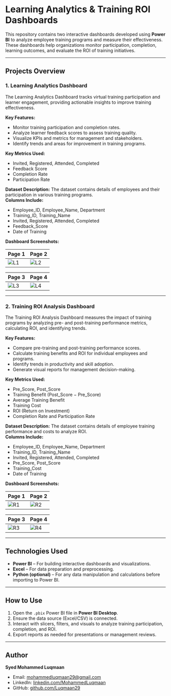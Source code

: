 # Learning Analytics & Training ROI Dashboards

This repository contains two interactive dashboards developed using **Power BI** to analyze employee training programs and measure their effectiveness. These dashboards help organizations monitor participation, completion, learning outcomes, and evaluate the ROI of training initiatives.

---

## Projects Overview

### 1. Learning Analytics Dashboard
The Learning Analytics Dashboard tracks virtual training participation and learner engagement, providing actionable insights to improve training effectiveness.

**Key Features:**
- Monitor training participation and completion rates.
- Analyze learner feedback scores to assess training quality.
- Visualize KPIs and metrics for management and stakeholders.
- Identify trends and areas for improvement in training programs.

**Key Metrics Used:**
- Invited, Registered, Attended, Completed
- Feedback Score
- Completion Rate
- Participation Rate

**Dataset Description:**
The dataset contains details of employees and their participation in various training programs.  
**Columns Include:**
- Employee_ID, Employee_Name, Department  
- Training_ID, Training_Name  
- Invited, Registered, Attended, Completed  
- Feedback_Score  
- Date of Training  

**Dashboard Screenshots:**

| Page 1 | Page 2 |
|----|----|
| ![L1](pictures/L1.png) | ![L2](pictures/L2.png) |

| Page 3 | Page 4 |
|----|----|
| ![L3](pictures/L3.png) | ![L4](pictures/L4.png) |

---

### 2. Training ROI Analysis Dashboard
The Training ROI Analysis Dashboard measures the impact of training programs by analyzing pre- and post-training performance metrics, calculating ROI, and identifying trends.

**Key Features:**
- Compare pre-training and post-training performance scores.
- Calculate training benefits and ROI for individual employees and programs.
- Identify trends in productivity and skill adoption.
- Generate visual reports for management decision-making.

**Key Metrics Used:**
- Pre_Score, Post_Score
- Training Benefit (Post_Score − Pre_Score)
- Average Training Benefit
- Training Cost
- ROI (Return on Investment)
- Completion Rate and Participation Rate

**Dataset Description:**
The dataset contains details of employee training performance and costs to analyze ROI.  
**Columns Include:**
- Employee_ID, Employee_Name, Department  
- Training_ID, Training_Name  
- Invited, Registered, Attended, Completed  
- Pre_Score, Post_Score  
- Training_Cost  
- Date of Training  

**Dashboard Screenshots:**

| Page 1 | Page 2 |
|----|----|
| ![R1](pictures/R1.png) | ![R2](pictures/R2.png) |

| Page 3 | Page 4 |
|----|----|
| ![R3](pictures/R3.png) | ![R4](pictures/R4.png) |

---

## Technologies Used
- **Power BI** – For building interactive dashboards and visualizations.
- **Excel** – For data preparation and preprocessing.
- **Python (optional)** – For any data manipulation and calculations before importing to Power BI.

---

## How to Use
1. Open the `.pbix` Power BI file in **Power BI Desktop**.
2. Ensure the data source (Excel/CSV) is connected.
3. Interact with slicers, filters, and visuals to analyze training participation, completion, and ROI.
4. Export reports as needed for presentations or management reviews.

---

## Author
**Syed Mohammed Luqmaan**  
- Email: [mohammedluqmaan29@gmail.com](mailto:mohammedluqmaan29@gmail.com)  
- LinkedIn: [linkedin.com/MohammedLuqmaan](https://www.linkedin.com/in/mohammed-luqmaan-6a9114218/)  
- GitHub: [github.com/Luqmaan29](https://github.com/Luqmaan29)
